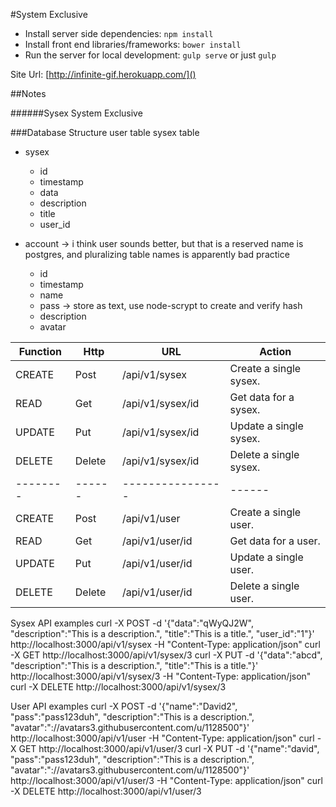 #System Exclusive

* Install server side dependencies: `npm install`
* Install front end libraries/frameworks: `bower install`
* Run the server for local development: `gulp serve` or just `gulp`

Site Url: [http://infinite-gif.herokuapp.com/]()

##Notes



######Sysex
	System Exclusive


###Database Structure
user table
sysex table

* sysex
	* id
	* timestamp
	* data
	* description
	* title
	* user_id
	
* account -> i think user sounds better, but that is a reserved name is postgres, and pluralizing table names is apparently bad practice
	* id
	* timestamp
	* name
	* pass -> store as text, use node-scrypt to create and verify hash
	* description
	* avatar
	
| Function | Http   | URL              | Action |
| -------- | ------ | ---------------- | ------ |
| CREATE   | Post   | /api/v1/sysex    | Create a single sysex. |
| READ     | Get    | /api/v1/sysex/id | Get data for a sysex. |
| UPDATE   | Put    | /api/v1/sysex/id | Update a single sysex. |
| DELETE   | Delete | /api/v1/sysex/id | Delete a single sysex. |
| -------- | ------ | ---------------- | ------ |
| CREATE   | Post   | /api/v1/user    | Create a single user. |
| READ     | Get    | /api/v1/user/id | Get data for a user. |
| UPDATE   | Put    | /api/v1/user/id | Update a single user. |
| DELETE   | Delete | /api/v1/user/id | Delete a single user. |

Sysex API examples
	curl -X POST -d '{"data":"qWyQJ2W", "description":"This is a description.", "title":"This is a title.", "user_id":"1"}' http://localhost:3000/api/v1/sysex -H "Content-Type: application/json"
	curl -X GET http://localhost:3000/api/v1/sysex/3
	curl -X PUT -d '{"data":"abcd", "description":"This is a description.", "title":"This is a title."}' http://localhost:3000/api/v1/sysex/3  -H "Content-Type: application/json"
	curl -X DELETE http://localhost:3000/api/v1/sysex/3
	
User API examples
	curl -X POST -d '{"name":"David2", "pass":"pass123duh", "description":"This is a description.", "avatar":"://avatars3.githubusercontent.com/u/1128500"}' http://localhost:3000/api/v1/user -H "Content-Type: application/json"
	curl -X GET http://localhost:3000/api/v1/user/3
	curl -X PUT -d '{"name":"david", "pass":"pass123duh", "description":"This is a description.", "avatar":"://avatars3.githubusercontent.com/u/1128500"}' http://localhost:3000/api/v1/user/3  -H "Content-Type: application/json"
	curl -X DELETE http://localhost:3000/api/v1/user/3
